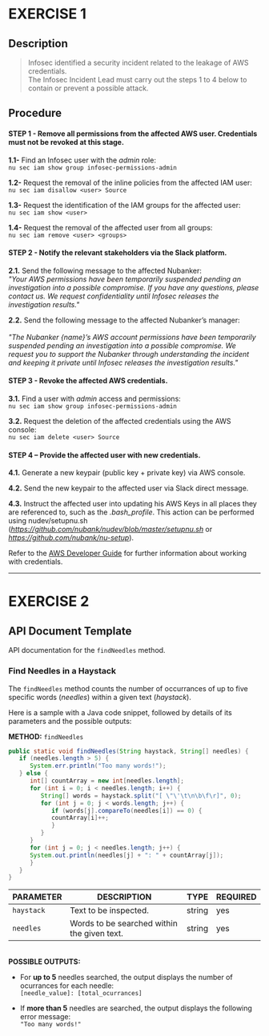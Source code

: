 # EXERCISE 1

## Description

> Infosec identified a security incident related to the leakage of AWS credentials.<br>
> The Infosec Incident Lead must carry out the steps 1 to 4 below to contain or prevent a possible attack.

## Procedure

#### STEP 1 - Remove all permissions from the affected AWS user. Credentials must not be revoked at this stage.

**1.1-** Find an Infosec user with the *admin* role:<br/>
```nu sec iam show group infosec-permissions-admin```
  
**1.2-** Request the removal of the inline policies from the affected IAM user:<br/>
```nu sec iam disallow <user> Source```
  
**1.3-** Request the identification of the IAM groups for the affected user:<br/>
```nu sec iam show <user>```
  
**1.4-** Request the removal of the affected user from all groups:<br/>
```nu sec iam remove <user> <groups>```
  
#### STEP 2 - Notify the relevant stakeholders via the Slack platform.

**2.1.** Send the following message to the affected Nubanker:<br/>
*"Your AWS permissions have been temporarily suspended pending an investigation into a possible compromise. If you have any questions, please contact us. We request  confidentiality until Infosec releases the investigation results."*
  
**2.2.** Send the following message to the affected Nubanker’s manager:<br/><br/>
*"The Nubanker {name}’s AWS account permissions have been temporarily suspended pending an investigation into a possible compromise. We request you to support the Nubanker through understanding the incident and keeping it private until Infosec releases the investigation results."*
  
#### STEP 3 - Revoke the affected AWS credentials.

**3.1.** Find a user with *admin* access and permissions:<br/>
```nu sec iam show group infosec-permissions-admin```
  
**3.2.** Request the deletion of the affected credentials using the AWS console:<br/>
```nu sec iam delete <user> Source```
  
#### STEP 4 – Provide the affected user with new credentials.

**4.1.** Generate a new keypair (public key + private key) via AWS console.

**4.2.** Send the new keypair to the affected user via Slack direct message.

**4.3.** Instruct the affected user into updating his AWS Keys in all places they are referenced to, such as the *.bash_profile*. This action can be performed using nudev/setupnu.sh (*https://github.com/nubank/nudev/blob/master/setupnu.sh* or *https://github.com/nubank/nu-setup*).

Refer to the [AWS Developer Guide](https://docs.aws.amazon.com/sdk-for-java/v1/developer-guide/credentials.html) for further information about working with credentials.

---

# EXERCISE 2

## API Document Template

API documentation for the `findNeedles` method.

### Find Needles in a Haystack

The `findNeedles` method counts the number of occurrances of up to five specific words (*needles*) within a given text (*haystack*).

Here is a sample with a Java code snippet, followed by details of its parameters and the possible outputs:

**METHOD:** `findNeedles`
```java
public static void findNeedles(String haystack, String[] needles) {
   if (needles.length > 5) {
      System.err.println("Too many words!");
   } else {
      int[] countArray = new int[needles.length];
      for (int i = 0; i < needles.length; i++) {
         String[] words = haystack.split("[ \"\'\t\n\b\f\r]", 0);
         for (int j = 0; j < words.length; j++) {
            if (words[j].compareTo(needles[i]) == 0) {
            countArray[i]++;
            }
         }
      }
      for (int j = 0; j < needles.length; j++) {
      System.out.println(needles[j] + ": " + countArray[j]);
      }
   }
}
```

|PARAMETER|DESCRIPTION|TYPE|REQUIRED|
|---|---|---|---|
|`haystack`|Text to be inspected.|string|yes|
|`needles`|Words to be searched within the given text.|string|yes|

<br/>**POSSIBLE OUTPUTS:**

* For **up to 5** needles searched, the output displays the number of ocurrances for each needle:
<br/>`[needle_value]: [total_ocurrances]`

* If **more than 5** needles are searched, the output displays the following error message:
<br/>`"Too many words!"`


